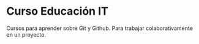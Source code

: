 # Curso Educación IT

Cursos para aprender sobre Git y Github. Para trabajar colaborativamente en un proyecto. 
